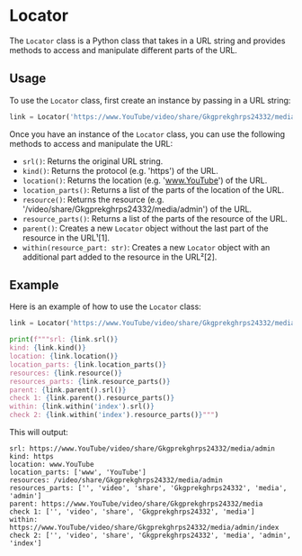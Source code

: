 # Locator

The `Locator` class is a Python class that takes in a URL string and provides methods to access and manipulate different parts of the URL.

## Usage

To use the `Locator` class, first create an instance by passing in a URL string:

```python
link = Locator('https://www.YouTube/video/share/Gkgprekghrps24332/media/admin')
```

Once you have an instance of the `Locator` class, you can use the following methods to access and manipulate the URL:

- `srl()`: Returns the original URL string.
- `kind()`: Returns the protocol (e.g. 'https') of the URL.
- `location()`: Returns the location (e.g. 'www.YouTube') of the URL.
- `location_parts()`: Returns a list of the parts of the location of the URL.
- `resource()`: Returns the resource (e.g. '/video/share/Gkgprekghrps24332/media/admin') of the URL.
- `resource_parts()`: Returns a list of the parts of the resource of the URL.
- `parent()`: Creates a new `Locator` object without the last part of the resource in the URL¹[1].
- `within(resource_part: str)`: Creates a new `Locator` object with an additional part added to the resource in the URL²[2].

## Example

Here is an example of how to use the `Locator` class:

```python
link = Locator('https://www.YouTube/video/share/Gkgprekghrps24332/media/admin')

print(f"""srl: {link.srl()}
kind: {link.kind()}
location: {link.location()}
location_parts: {link.location_parts()}
resources: {link.resource()}
resources_parts: {link.resource_parts()}
parent: {link.parent().srl()}
check 1: {link.parent().resource_parts()}
within: {link.within('index').srl()}
check 2: {link.within('index').resource_parts()}""")
```

This will output:

```
srl: https://www.YouTube/video/share/Gkgprekghrps24332/media/admin
kind: https
location: www.YouTube
location_parts: ['www', 'YouTube']
resources: /video/share/Gkgprekghrps24332/media/admin
resources_parts: ['', 'video', 'share', 'Gkgprekghrps24332', 'media', 'admin']
parent: https://www.YouTube/video/share/Gkgprekghrps24332/media
check 1: ['', 'video', 'share', 'Gkgprekghrps24332', 'media']
within: https://www.YouTube/video/share/Gkgprekghrps24332/media/admin/index
check 2: ['', 'video', 'share', 'Gkgprekghrps24332', 'media', 'admin', 'index']
```
